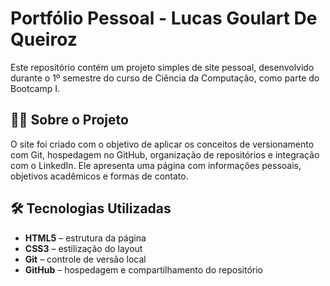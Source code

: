 # Portfólio Pessoal - Lucas Goulart De Queiroz

Este repositório contém um projeto simples de site pessoal, desenvolvido durante o 1º semestre do curso de Ciência da Computação, como parte do Bootcamp I.

## 👨‍💻 Sobre o Projeto

O site foi criado com o objetivo de aplicar os conceitos de versionamento com Git, hospedagem no GitHub, organização de repositórios e integração com o LinkedIn. Ele apresenta uma página com informações pessoais, objetivos acadêmicos e formas de contato.

## 🛠 Tecnologias Utilizadas

- **HTML5** – estrutura da página
- **CSS3** – estilização do layout
- **Git** – controle de versão local
- **GitHub** – hospedagem e compartilhamento do repositório
